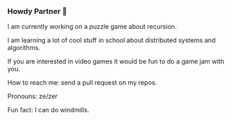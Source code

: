 ### Howdy Partner 👋

I am currently working on a puzzle game about recursion.

I am learning a lot of cool stuff in school about distributed systems and algorithms.

If you are interested in video games it would be fun to do a game jam with you.

How to reach me: send a pull request on my repos.

Pronouns: ze/zer

Fun fact: I can do windmills. 

<!--
**zhedye/zhedye** is a ✨ _special_ ✨ repository because its `README.md` (this file) appears on your GitHub profile.

Here are some ideas to get you started:

- 🔭 I’m currently working on ...
- 🌱 I’m currently learning ...
- 👯 I’m looking to collaborate on ...
- 🤔 I’m looking for help with ...
- 💬 Ask me about ...
- 📫 How to reach me: ...
- 😄 Pronouns: ...
- ⚡ Fun fact: ...
-->
